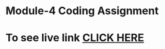 # Module-4 Coding Assignment

# To see live link [CLICK HERE](https://novatradz.github.io/coursera-test/module4-solution/index.html)